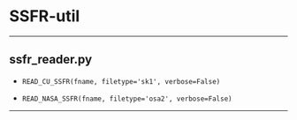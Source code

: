 # SSFR-util

--------

## ssfr_reader.py

- `READ_CU_SSFR(fname, filetype='sk1', verbose=False)`


- `READ_NASA_SSFR(fname, filetype='osa2', verbose=False)`

--------
